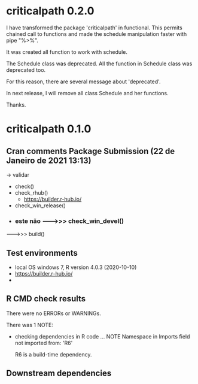 # criticalpath 0.2.0


I have transformed the package 'criticalpath' in functional.
This permits chained call to functions and made the schedule manipulation faster with pipe "%>%".

It was created all function to work with schedule.

The Schedule class was deprecated.
All the function in Schedule class was deprecated too.

For this reason, there are several message about 'deprecated'.

In next release, I will remove all class Schedule and her functions.


Thanks.



# criticalpath 0.1.0




## Cran comments Package Submission (22 de Janeiro de 2021 13:13)


-> validar 
  - check()
  - check_rhub()
    - https://builder.r-hub.io/
  - check_win_release()
  - ### este não --->>> check_win_devel()


--->>> build()




## Test environments
* local OS windows 7,  R version 4.0.3 (2020-10-10)
* https://builder.r-hub.io/
* 

## R CMD check results
There were no ERRORs or WARNINGs. 

There was 1 NOTE:

* checking dependencies in R code ... NOTE
  Namespace in Imports field not imported from: 'R6'

  R6 is a build-time dependency.

## Downstream dependencies

